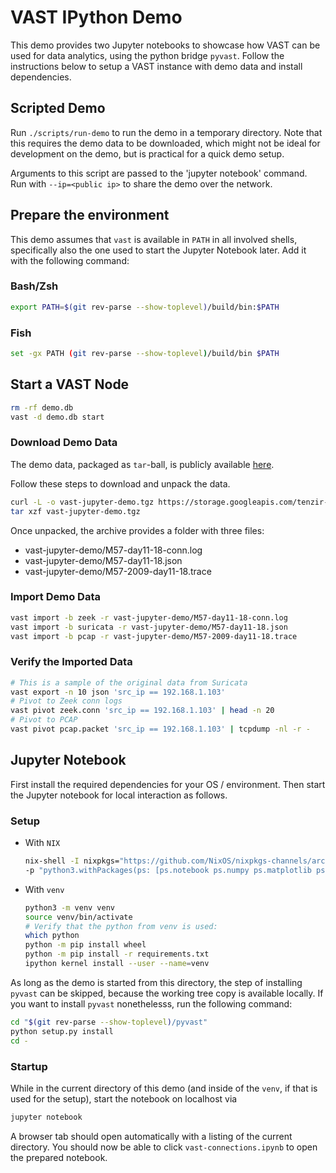 VAST IPython Demo
=================

This demo provides two Jupyter notebooks to showcase how VAST can be used for
data analytics, using the python bridge `pyvast`. Follow the instructions below
to setup a VAST instance with demo data and install dependencies.

## Scripted Demo

Run `./scripts/run-demo` to run the demo in a temporary directory. Note that
this requires the demo data to be downloaded, which might not be ideal for
development on the demo, but is practical for a quick demo setup.

Arguments to this script are passed to the 'jupyter notebook' command. Run with
`--ip=<public ip>` to share the demo over the network.

## Prepare the environment

This demo assumes that `vast` is available in `PATH` in all involved shells,
specifically also the one used to start the Jupyter Notebook later. Add it with
the following command:

### Bash/Zsh

```sh
export PATH=$(git rev-parse --show-toplevel)/build/bin:$PATH
```

### Fish
```sh
set -gx PATH (git rev-parse --show-toplevel)/build/bin $PATH
```

## Start a VAST Node

```sh
rm -rf demo.db
vast -d demo.db start
```

### Download Demo Data

The demo data, packaged as `tar`-ball, is publicly available
[here](https://storage.googleapis.com/tenzir-public-data/vast-jupyter-demo.tgz).

Follow these steps to download and unpack the data.

```sh
curl -L -o vast-jupyter-demo.tgz https://storage.googleapis.com/tenzir-public-data/vast-jupyter-demo.tgz
tar xzf vast-jupyter-demo.tgz
```

Once unpacked, the archive provides a folder with three files:

- vast-jupyter-demo/M57-day11-18-conn.log
- vast-jupyter-demo/M57-day11-18.json
- vast-jupyter-demo/M57-2009-day11-18.trace

### Import Demo Data

```sh
vast import -b zeek -r vast-jupyter-demo/M57-day11-18-conn.log
vast import -b suricata -r vast-jupyter-demo/M57-day11-18.json
vast import -b pcap -r vast-jupyter-demo/M57-2009-day11-18.trace
```

### Verify the Imported Data

```sh
# This is a sample of the original data from Suricata
vast export -n 10 json 'src_ip == 192.168.1.103'
# Pivot to Zeek conn logs
vast pivot zeek.conn 'src_ip == 192.168.1.103' | head -n 20
# Pivot to PCAP
vast pivot pcap.packet 'src_ip == 192.168.1.103' | tcpdump -nl -r -
```

## Jupyter Notebook

First install the required dependencies for your OS / environment. Then start
the Jupyter notebook for local interaction as follows.

### Setup

- With `NIX`
  ```sh
  nix-shell -I nixpkgs="https://github.com/NixOS/nixpkgs-channels/archive/cc6cf0a96a627e678ffc996a8f9d1416200d6c81.tar.gz" \
  -p "python3.withPackages(ps: [ps.notebook ps.numpy ps.matplotlib ps.pandas ps.pyarrow ps.networkx])"
  ```
- With `venv`
  ```sh
  python3 -m venv venv
  source venv/bin/activate
  # Verify that the python from venv is used:
  which python
  python -m pip install wheel
  python -m pip install -r requirements.txt
  ipython kernel install --user --name=venv
  ```

As long as the demo is started from this directory, the step of installing
`pyvast` can be skipped, because the working tree copy is available locally. If
you want to install `pyvast` nonethelesss, run the following command:

```sh
cd "$(git rev-parse --show-toplevel)/pyvast"
python setup.py install
cd -
```

### Startup

While in the current directory of this demo (and inside of the `venv`, if that
is used for the setup), start the notebook on localhost via

```sh
jupyter notebook
```

A browser tab should open automatically with a listing of the current directory.
You should now be able to click `vast-connections.ipynb` to open the prepared
notebook.
